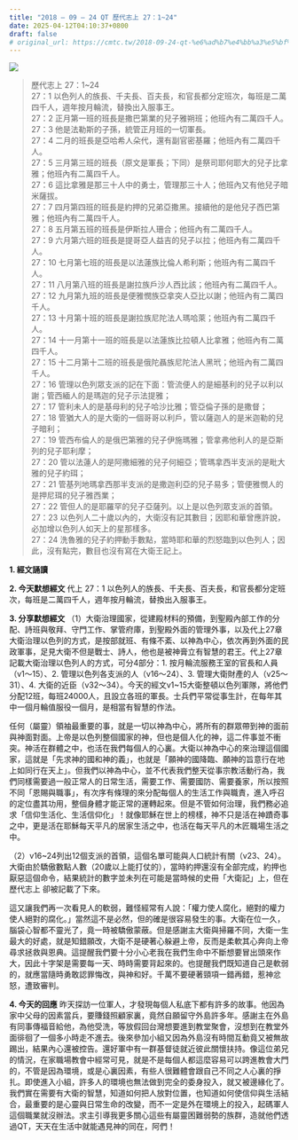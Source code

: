 ```yaml
---
title: "2018 – 09 – 24 QT 歷代志上 27：1~24"
date: 2025-04-12T04:10:37+0800
draft: false
# original_url: https://cmtc.tw/2018-09-24-qt-%e6%ad%b7%e4%bb%a3%e5%bf%97%e4%b8%8a-27%ef%bc%9a124
---
```


![](/images/qt.jpg)
> 歷代志上 27：1\~24  
> 27：1 以色列人的族長、千夫長、百夫長，和官長都分定班次，每班是二萬四千人，週年按月輪流，替換出入服事王。  
> 27：2 正月第一班的班長是撒巴第業的兒子雅朔班；他班內有二萬四千人。  
> 27：3 他是法勒斯的子孫，統管正月班的一切軍長。  
> 27：4 二月的班長是亞哈希人朵代，還有副官密基羅；他班內有二萬四千人。  
> 27：5 三月第三班的班長（原文是軍長；下同）是祭司耶何耶大的兒子比拿雅；他班內有二萬四千人。  
> 27：6 這比拿雅是那三十人中的勇士，管理那三十人；他班內又有他兒子暗米薩拔。  
> 27：7 四月第四班的班長是約押的兄弟亞撒黑。接續他的是他兒子西巴第雅；他班內有二萬四千人。  
> 27：8 五月第五班的班長是伊斯拉人珊合；他班內有二萬四千人。  
> 27：9 六月第六班的班長是提哥亞人益吉的兒子以拉；他班內有二萬四千人。  
> 27：10 七月第七班的班長是以法蓮族比倫人希利斯；他班內有二萬四千人。  
> 27：11 八月第八班的班長是謝拉族戶沙人西比該；他班內有二萬四千人。  
> 27：12 九月第九班的班長是便雅憫族亞拿突人亞比以謝；他班內有二萬四千人。  
> 27：13 十月第十班的班長是謝拉族尼陀法人瑪哈萊；他班內有二萬四千人。  
> 27：14 十一月第十一班的班長是以法蓮族比拉頓人比拿雅；他班內有二萬四千人。  
> 27：15 十二月第十二班的班長是俄陀聶族尼陀法人黑玳；他班內有二萬四千人。  
> 27：16 管理以色列眾支派的記在下面：管流便人的是細基利的兒子以利以謝；管西緬人的是瑪迦的兒子示法提雅；  
> 27：17 管利未人的是基母利的兒子哈沙比雅；管亞倫子孫的是撒督；  
> 27：18 管猶大人的是大衛的一個哥哥以利戶，管以薩迦人的是米迦勒的兒子暗利；  
> 27：19 管西布倫人的是俄巴第雅的兒子伊施瑪雅；管拿弗他利人的是亞斯列的兒子耶利摩；  
> 27：20 管以法蓮人的是阿撒細雅的兒子何細亞；管瑪拿西半支派的是毗大雅的兒子約珥；  
> 27：21 管基列地瑪拿西那半支派的是撒迦利亞的兒子易多；管便雅憫人的是押尼珥的兒子雅西業；  
> 27：22 管但人的是耶羅罕的兒子亞薩列。以上是以色列眾支派的首領。  
> 27：23 以色列人二十歲以內的，大衛沒有記其數目；因耶和華曾應許說，必加增以色列人如天上的星那樣多。  
> 27：24 洗魯雅的兒子約押動手數點，當時耶和華的烈怒臨到以色列人；因此，沒有點完，數目也沒有寫在大衛王記上。

**1. 經文誦讀**

**2.  今天默想經文**
代上 27：1 以色列人的族長、千夫長、百夫長，和官長都分定班次，每班是二萬四千人，週年按月輪流，替換出入服事王。

**3. 分享默想經文**
（1）大衛治理國家，從建殿材料的預備，到聖殿內部工作的分配、詩班與敬拜、守門工作、掌管府庫，到聖殿外面的管理外事，以及代上27章大衛治理以色列的方式，是按部就班、有條不紊、以神為中心，依次再到外面的民政軍事，足見大衛不但是戰士、詩人，他也是被神膏立有智慧的君王。代上27章記載大衛治理以色列人的方式，可分4部分：1. 按月輪流服務王室的官長和人員（v1～15）、2. 管理以色列各支派的人（v16～24）、3. 管理大衛財產的人（v25～31）、4. 大衛的近臣（v32～34）。今天的經文v1\~15大衛整頓以色列軍隊，將他們分配12班，每班24000人，且設立各班的軍長。士兵們平常從事生計，在每年其中一個月輪值服役一個月，是相當有智慧的作法。

任何（屬靈）領袖最重要的事，就是一切以神為中心，將所有的群眾帶到神的面前與神面對面。上帝是以色列整個國家的神，但也是個人化的神，這二件事並不衝突。神活在群體之中，也活在我們每個人的心裏。大衛以神為中心的來治理這個國家，這就是「先求神的國和神的義」，也就是「願神的國降臨、願神的旨意行在地上如同行在天上」。但我們以神為中心，並不代表我們整天從事宗教活動行為，我們同樣需要過一般正常人的日常生活，需要工作、需要國防、需要養家，所以按照不同「恩賜與職事」，有次序有條理的來分配每個人的生活工作與職責，進入呼召的定位盡其功用，整個身體才能正常的運轉起來。但是不管如何治理，我們務必追求「信仰生活化、生活信仰化」！就像耶穌在世上的榜樣，神不只是活在神蹟奇事之中，更是活在耶穌每天平凡的居家生活之中，也活在每天平凡的木匠職場生活之中。

（2）v16\~24列出12個支派的首領，這個名單可能與人口統計有關（v23、24）。大衛由於驕傲數點人數（20歲以上能打仗的），當時約押還沒有全部完成，約押也厭惡這個命令，結果統計的數字並未列在可能是當時候的史冊「大衛記」上，但在歷代志上 卻被記載了下來。

這又讓我們再一次看見人的軟弱，難怪經常有人說：「權力使人腐化，絕對的權力使人絕對的腐化。」當然這不是必然，但的確是很容易發生的事。大衛在位一久，腦袋心智都不靈光了，竟一時被驕傲蒙蔽。但是感謝主大衛與掃羅不同，大衛一生最大的好處，就是知錯願改，大衛不是硬著心躲避上帝，反而是柔軟其心奔向上帝尋求拯救與恩典。這提醒我們要十分小心老我在我們生命中不斷想要冒出頭來作大，因此十字架是需要每一天、時時需要背起來的。也提醒我們既知道自己是軟弱的，就應當隨時勇敢認罪悔改，與神和好。千萬不要硬著頸項一錯再錯，惹神忿怒，遭致審判。

**4. 今天的回應**
昨天探訪一位軍人，才發現每個人私底下都有許多的故事。他因為家中父母的因素當兵，要賺錢照顧家裏，竟然自願留守外島許多年。感謝主在外島有同事傳福音給他，為他受洗，等放假回台灣想要進到教堂聚會，沒想到在教堂外面徘徊了一個多小時走不進去。後來參加小組又因為外島沒有時間互動竟又被無故踢出，結果內心還被控告。還好軍中有一群基督徒就近彼此關懷扶持。像這位弟兄的情況，在家職場教會中經常可見，就是不是每個人都這麼容易可以跨進教會大門的，不管是因為環境，或是心裏因素，有些人很難體會跟自己不同之人心裏的掙扎。即使進入小組，許多人的環境也無法做到完全的委身投入，就又被邊緣化了。我們實在需要有大衛的智慧，知道如何把人放對位置，也知道如何使信仰與生活結合，最重要的是心靈與日常生命的改變，而不一定是外在環境上的投入，起碼軍人這個職業就沒辦法。求主引導我更多關心這些有屬靈困難弱勢的族群，造就他們透過QT，天天在生活中就能遇見神的同在，阿們！
